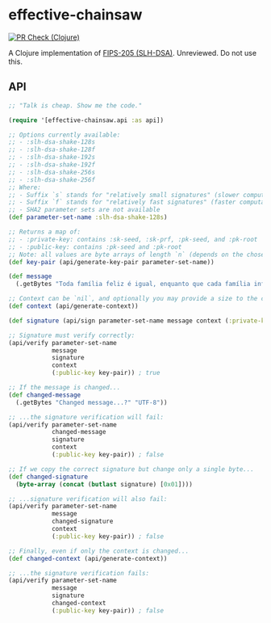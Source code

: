 # effective-chainsaw

[![PR Check (Clojure)](https://github.com/deadflaming0/effective-chainsaw/actions/workflows/clojure-pr-check.yaml/badge.svg)](https://github.com/deadflaming0/effective-chainsaw/actions/workflows/clojure-pr-check.yaml)

A Clojure implementation of [FIPS-205 (SLH-DSA)](https://nvlpubs.nist.gov/nistpubs/FIPS/NIST.FIPS.205.pdf). Unreviewed. Do not use this.

## API

```clojure
;; "Talk is cheap. Show me the code."

(require '[effective-chainsaw.api :as api])

;; Options currently available:
;; - :slh-dsa-shake-128s
;; - :slh-dsa-shake-128f
;; - :slh-dsa-shake-192s
;; - :slh-dsa-shake-192f
;; - :slh-dsa-shake-256s
;; - :slh-dsa-shake-256f
;; Where:
;; - Suffix `s` stands for "relatively small signatures" (slower computation)
;; - Suffix `f` stands for "relatively fast signatures" (faster computation)
;; - SHA2 parameter sets are not available
(def parameter-set-name :slh-dsa-shake-128s)

;; Returns a map of:
;; - :private-key: contains :sk-seed, :sk-prf, :pk-seed, and :pk-root
;; - :public-key: contains :pk-seed and :pk-root
;; Note: all values are byte arrays of length `n` (depends on the chosen parameter set)
(def key-pair (api/generate-key-pair parameter-set-name))

(def message
  (.getBytes "Toda família feliz é igual, enquanto que cada família infeliz é infeliz à sua maneira." "UTF-8"))

;; Context can be `nil`, and optionally you may provide a size to the context string, though this is seldom used
(def context (api/generate-context))

(def signature (api/sign parameter-set-name message context (:private-key key-pair)))

;; Signature must verify correctly:
(api/verify parameter-set-name
            message
            signature
            context
            (:public-key key-pair)) ; true

;; If the message is changed...
(def changed-message
  (.getBytes "Changed message...?" "UTF-8"))

;; ...the signature verification will fail:
(api/verify parameter-set-name
            changed-message
            signature
            context
            (:public-key key-pair)) ; false

;; If we copy the correct signature but change only a single byte...
(def changed-signature
  (byte-array (concat (butlast signature) [0x01])))

;; ...signature verification will also fail:
(api/verify parameter-set-name
            message
            changed-signature
            context
            (:public-key key-pair)) ; false

;; Finally, even if only the context is changed...
(def changed-context (api/generate-context))

;; ...the signature verification fails:
(api/verify parameter-set-name
            message
            signature
            changed-context
            (:public-key key-pair)) ; false
```
